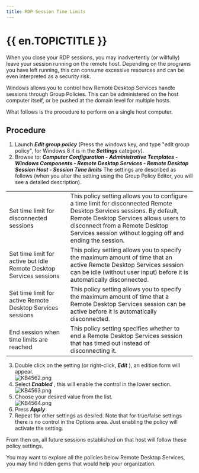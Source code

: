 ```yaml
---
title: RDP Session Time Limits
---
```

# {{ en.TOPICTITLE }}
When you close your RDP sessions, you may inadvertently (or willfully) leave your session running on the remote host. Depending on the programs you have left running, this can consume excessive resources and can be even interpreted as a security risk.  

Windows allows you to control how Remote Desktop Services handle sessions through Group Policies. This can be administered on the host computer itself, or be pushed at the domain level for multiple hosts.  

What follows is the procedure to perform on a single host computer.
## Procedure
1. Launch ***Edit group policy*** (Press the windows key, and type &quot;edit group policy&quot;, for Windows 8 it is in the ***Settings*** category).
2. Browse to: ***Computer Configuration - Administrative Templates - Windows Components - Remote Desktop Services - Remote Desktop Session Host - Session Time limits*** The settings are described as follows (when you alter the setting using the Group Policy Editor, you will see a detailed description).  

<table>
	<tr>
		<td>
Set time limit for disconnected sessions
		</td>
		<td>
This policy setting allows you to configure a time limit for disconnected Remote Desktop Services sessions. By default, Remote Desktop Services allows users to disconnect from a Remote Desktop Services session without logging off and ending the session.
		</td>
	</tr>
	<tr>
		<td>
Set time limit for active but idle Remote Desktop Services sessions
		</td>
		<td>
This policy setting allows you to specify the maximum amount of time that an active Remote Desktop Services session can be idle (without user input) before it is automatically disconnected.
		</td>
	</tr>
	<tr>
		<td>
Set time limit for active Remote Desktop Services sessions
		</td>
		<td>
This policy setting allows you to specify the maximum amount of time that a Remote Desktop Services session can be active before it is automatically disconnected.
		</td>
	</tr>
	<tr>
		<td>
End session when time limits are reached
		</td>
		<td>
This policy setting specifies whether to end a Remote Desktop Services session that has timed out instead of disconnecting it.
		</td>
	</tr>
</table>

3. Double click on the setting (or right-click, ***Edit*** ), an edition form will appear.  
![KB4562.png](/img/en/kb/KB4562.png)
1. Select ***Enabled*** , this will enable the control in the lower section.  
![KB4563.png](/img/en/kb/KB4563.png)  
1. Choose your desired value from the list.  
![KB4564.png](/img/en/kb/KB4564.png)  
1. Press ***Apply***
1. Repeat for other settings as desired. Note that for true/false settings there is no control in the Options area. Just enabling the policy will activate the setting.  

From then on, all future sessions established on that host will follow these policy settings.  

You may want to explore all the policies below Remote Desktop Services, you may find hidden gems that would help your organization.

